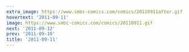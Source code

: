 ```yaml
---
extra_image: https://www.smbc-comics.com/comics/20110911after.gif
hovertext: '2011-09-11'
image: https://www.smbc-comics.com/comics/20110911.gif
next: '2011-09-12'
prev: '2011-09-10'
title: '2011-09-11'
---
```

